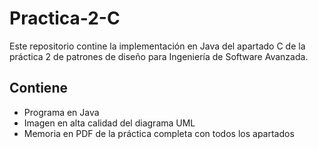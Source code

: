 # Practica-2-C

Este repositorio contine la implementación en Java del apartado C de la práctica 2 de patrones de diseño para Ingeniería de Software Avanzada.

## Contiene
* Programa en Java
* Imagen en alta calidad del diagrama UML
* Memoria en PDF de la práctica completa con todos los apartados
